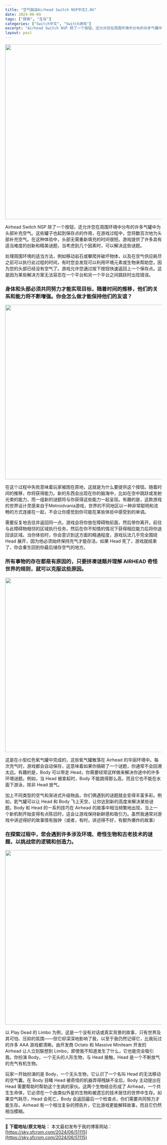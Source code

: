 ```yaml
---
title: "空气脑袋Airhead Switch NSP中文2.0G"
date: 2024-06-09
tags: ["探索", "生存"]
categories: ["Switch中文", "Switch游戏"]
excerpt: "Airhead Switch NSP 除了一个按钮，还允许您在周围环境中分布的许多气罐中为头部补充空气。这些罐子也起到保存点的作用，在游戏过程中，您将数百次地为头部补充空气。在这种体验中，头部无需重新填充的时间很短。游戏提供了许多具有适当难度的创新和精美谜题，当考虑到几个因素时，可以解决这些谜题。 &hellip;"
layout: post
---
```


<img class="aligncenter size-full wp-image-51116" src="https://sky.sfcrom.com/wp-content/uploads/2024/06/2024060909401350.webp" alt="" width="1000" height="563" />

Airhead Switch NSP 除了一个按钮，还允许您在周围环境中分布的许多气罐中为头部补充空气。这些罐子也起到保存点的作用，在游戏过程中，您将数百次地为头部补充空气。在这种体验中，头部无需重新填充的时间很短。游戏提供了许多具有适当难度的创新和精美谜题，当考虑到几个因素时，可以解决这些谜题。

<span>处理周围环境的适当方法，例如移动岩石或攀爬并破坏物体，以及在空气供应耗尽之前可以执行此过程的时间，有时您会发现可以利用环境元素或生物来帮助您，因为您的头部已经没有空气了。游戏允许您通过按下按钮快速返回上一个保存点。这是因为某些解决方案无法容忍在一个平台和另一个平台之间跳跃时出现错误。</span>
<h3><span>身体和头部必须共同努力才能实现目标，随着时间的推移，他们的关系和能力将不断增强。你会怎么做才能保持他们的友谊？</span></h3>
<img class="aligncenter size-full wp-image-51119" src="https://sky.sfcrom.com/wp-content/uploads/2024/06/2024060909401524.webp" alt="" width="1000" height="562" />

<span>在这个过程中失败意味着玩家被困在原地，这就是为什么要提供这个按钮。随着时间的推移，你将获得能力。新的东西会出现在你的脑海中，比如在空中跳跃或发射光束的能力，而一组新的谜题将与你获得这些能力一起呈现。有趣的是，这款游戏的世界设计灵感来自于Metroidvania游戏，世界的不同地区以一种非常聪明和流畅的方式连接在一起，不会让你感觉到你可能在某些体验中感受到的单调。</span>

<span>需要反复地去往并返回同一点。游戏会将你放在障碍物前面，然后带你离开。前往与此障碍物相邻的区域执行任务，然后在你不知情的情况下获得相应能力后将你送回该区域。当你体验时，你会意识到这方面的精通程度，游戏玩法几乎完全围绕 Head 展开，因为他必须始终保持充气才能存活。如果 Head 死了，游戏就结束了，你会重生回到你最后储存空气的地方。</span>
<h3><span>所有事物的存在都是有原因的，只要拼凑谜题并理解 AIRHEAD 奇怪世界的规则，就可以克服这些原因。</span></h3>
<img class="aligncenter size-full wp-image-51118" src="https://sky.sfcrom.com/wp-content/uploads/2024/06/2024060909401530.webp" alt="" width="1000" height="562" />

<span>这是在小型红色氧气罐中完成的，这些氧气罐散落在 Airhead 的华丽环境中。每次充气时，游戏都会自动保存，这意味着如果你搞砸了一个谜题，你通常不会回溯太远。有趣的是，Body 可以带走 Head，你需要经常这样做来解决你途中的许多环境谜题。例如，当 Head 被拿起时，Body 不能跳得那么高，而且它也不能在水面下游泳，除非 Head 放气。</span>

<span>加上不同类型的空气和渐进式升级物品，你们俩遇到的谜题就会变得丰富多彩。例如，氦气罐可以让 Head 和 Body 飞上天空，让你达到新的高度来解决某些谜题。Body 和 Head 的一系列技巧在 Airhead 的故事中相当频繁地出现，当上一个新机制开始变得有点陈旧时，这会让游戏保持新鲜感和吸引力。虽然我通常对游戏中讲述得好的故事情有独钟（或者，有时，讲述得不好，有额外爆炸的故事）</span>
<h3><span>在探索过程中，您会遇到许多涉及环境、奇怪生物和古老技术的谜题，以挑战您的逻辑和创造力。</span></h3>
<img class="aligncenter size-full wp-image-51117" src="https://sky.sfcrom.com/wp-content/uploads/2024/06/2024060909401454.webp" alt="" width="1000" height="562" />

<span>以 Play Dead 的 Limbo 为例，这是一个没有对话或真实背景的故事，只有世界及其可怕、压抑的氛围——但它却深深地影响了我，以至于我仍然记得它，比我玩过的许多 AAA 游戏都清晰。由开发商 Octato 和 Massive Miniteam 开发的 Airhead 让人立刻联想到 Limbo，即使我不知道发生了什么，它也能完全吸引我。你扮演 Body，一个无头的人形生物，与 Head 接触，Head 是一个不断放气的充气有机生物。</span>

玩家一开始扮演的是 Body，一个无头生物，它认识了一个名叫 Head 的无法移动的空气囊。在 Body 目睹 Head 被奇怪的机器弄得残缺不全后，Body 主动提出在 Head 需要帮助时帮助这个生病的家伙。这两个生物结合形成了 Airhead，一个共生生命体，它必须在一个由类似外星的生物和被遗忘的技术居住的世界中生存。如果空气耗尽，Head 会死亡，Body 会返回最后一个检查点，你们需要共同努力才能生存。Airhead 有一个相当复杂的预告片，它比游戏更能解释故事，而且它仍然相当模糊。

---
📖 **下载地址/原文地址：** 本文最初发布于我的博客网站：[https://sky.sfcrom.com/2024/06/51115](https://sky.sfcrom.com/2024/06/51115)
